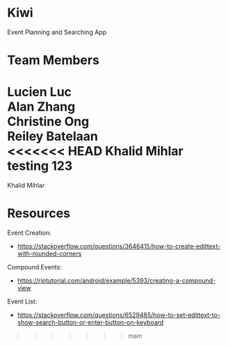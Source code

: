 # Kiwi

Event Planning and Searching App

# Team Members

Lucien Luc <br />
Alan Zhang <br />
Christine Ong <br />
Reiley Batelaan <br />
<<<<<<< HEAD
Khalid Mihlar testing 123<br />
=======
Khalid Mihlar <br />

# Resources
Event Creation:
- https://stackoverflow.com/questions/3646415/how-to-create-edittext-with-rounded-corners

Compound Events:
- https://riptutorial.com/android/example/5393/creating-a-compound-view

Event List:
- https://stackoverflow.com/questions/6529485/how-to-set-edittext-to-show-search-button-or-enter-button-on-keyboard
>>>>>>> main

